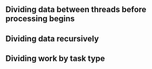 ## Dividing data between threads before processing begins
## Dividing data recursively
## Dividing work by task type
